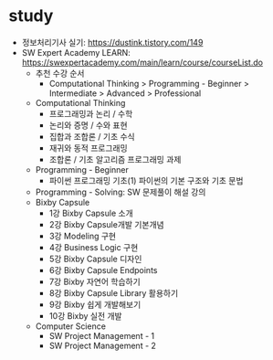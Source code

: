 # study
- 정보처리기사 실기: https://dustink.tistory.com/149
- SW Expert Academy LEARN: https://swexpertacademy.com/main/learn/course/courseList.do
  - 추천 수강 순서
    - Computational Thinking > Programming - Beginner > Intermediate > Advanced > Professional
  - Computational Thinking
    - 프로그래밍과 논리 / 수학
    - 논리와 증명 / 수와 표현
    - 집합과 조합론 / 기초 수식
    - 재귀와 동적 프로그래밍
    - 조합론 / 기초 알고리즘 프로그래밍 과제
  - Programming - Beginner
    - 파이썬 프로그래밍 기초(1) 파이썬의 기본 구조와 기초 문법
  - Programming - Solving: SW 문제풀이 해설 강의
  - Bixby Capsule
    - 1강 Bixby Capsule 소개
    - 2강 Bixby Capsule개발 기본개념
    - 3강 Modeling 구현
    - 4강 Business Logic 구현
    - 5강 Bixby Capsule 디자인
    - 6강 Bixby Capsule Endpoints
    - 7강 Bixby 자연어 학습하기
    - 8강 Bixby Capsule Library 활용하기
    - 9강 Bixby 쉽게 개발해보기
    - 10강 Bixby 실전 개발
  - Computer Science
    - SW Project Management - 1
    - SW Project Management - 2

